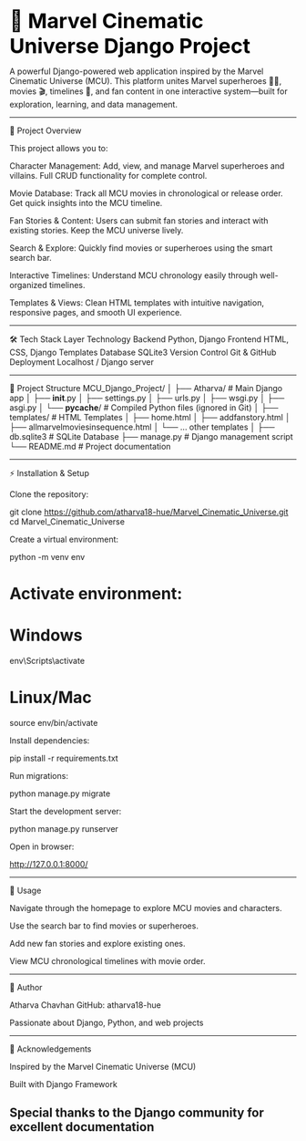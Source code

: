 <span style="color:black; font-weight:bold; font-size:36px;">🌌 Marvel Cinematic Universe Django Project</span>

A powerful Django-powered web application inspired by the Marvel Cinematic Universe (MCU).
This platform unites Marvel superheroes 🦸‍♂️, movies 🎬, timelines 📅, and fan content in one interactive system—built for exploration, learning, and data management.

----------------------------------------------------------------

📝 Project Overview

This project allows you to:

Character Management:
Add, view, and manage Marvel superheroes and villains. Full CRUD functionality for complete control.

Movie Database:
Track all MCU movies in chronological or release order. Get quick insights into the MCU timeline.

Fan Stories & Content:
Users can submit fan stories and interact with existing stories. Keep the MCU universe lively.

Search & Explore:
Quickly find movies or superheroes using the smart search bar.

Interactive Timelines:
Understand MCU chronology easily through well-organized timelines.

Templates & Views:
Clean HTML templates with intuitive navigation, responsive pages, and smooth UI experience.

----------------------------------------------------------------

🛠 Tech Stack
Layer	Technology
Backend	Python, Django
Frontend	HTML, CSS, Django Templates
Database	SQLite3
Version Control	Git & GitHub
Deployment	Localhost / Django server

----------------------------------------------------------------

📂 Project Structure
MCU_Django_Project/
│
├── Atharva/                  # Main Django app
│   ├── __init__.py
│   ├── settings.py
│   ├── urls.py
│   ├── wsgi.py
│   ├── asgi.py
│   └── __pycache__/           # Compiled Python files (ignored in Git)
│
├── templates/                 # HTML Templates
│   ├── home.html
│   ├── addfanstory.html
│   ├── allmarvelmoviesinsequence.html
│   └── ... other templates
│
├── db.sqlite3                 # SQLite Database
├── manage.py                  # Django management script
└── README.md                  # Project documentation

----------------------------------------------------------------

⚡ Installation & Setup

Clone the repository:

git clone https://github.com/atharva18-hue/Marvel_Cinematic_Universe.git
cd Marvel_Cinematic_Universe


Create a virtual environment:

python -m venv env
# Activate environment:
# Windows
env\Scripts\activate
# Linux/Mac
source env/bin/activate


Install dependencies:

pip install -r requirements.txt


Run migrations:

python manage.py migrate


Start the development server:

python manage.py runserver


Open in browser:

http://127.0.0.1:8000/

----------------------------------------------------------------

🎯 Usage

Navigate through the homepage to explore MCU movies and characters.

Use the search bar to find movies or superheroes.

Add new fan stories and explore existing ones.

View MCU chronological timelines with movie order.

----------------------------------------------------------------

👤 Author

Atharva Chavhan
GitHub: atharva18-hue

Passionate about Django, Python, and web projects

----------------------------------------------------------------

🌟 Acknowledgements

Inspired by the Marvel Cinematic Universe (MCU)

Built with Django Framework

Special thanks to the Django community for excellent documentation
----------------------------------------------------------------


